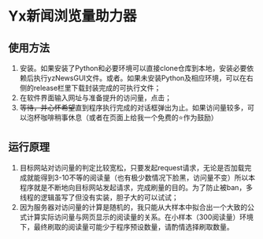 # Yx新闻浏览量助力器

## 使用方法

1. 安装。如果安装了Python和必要环境可以直接clone仓库到本地，安装必要依赖后执行yzNewsGUI文件。或者。如果未安装Python及相应环境，可以在右侧的release栏里下载封装完成的可执行文件；
2. 在软件界面输入网址与准备提升的访问量，点击；
3. ~~等待，并心怀希望~~直到程序执行完成的对话框弹出为止。如果访问量较多，可以泡杯咖啡稍事休息（或者在页面上给我一个免费的⭐作为鼓励）

## 运行原理

1. 目标网站对访问量的判定比较宽松，只要发起request请求，无论是否加载完成就能得到3-10不等的阅读量（也有极少数情况下脸黑，访问量不变）所以本程序就是不断地向目标网站发起请求，完成刷量的目的。为了防止被ban，多线程的逻辑虽写了但没有实装，胆子大的可以试试；
2. 因为服务器对访问量的计算是随机的，我只能从大样本中拟合出一个大致的公式计算实际访问量与网页显示的阅读量的关系。在小样本（300阅读量）环境下，最终刷取的阅读量可能少于程序预设数量，请酌情选择刷取数量。